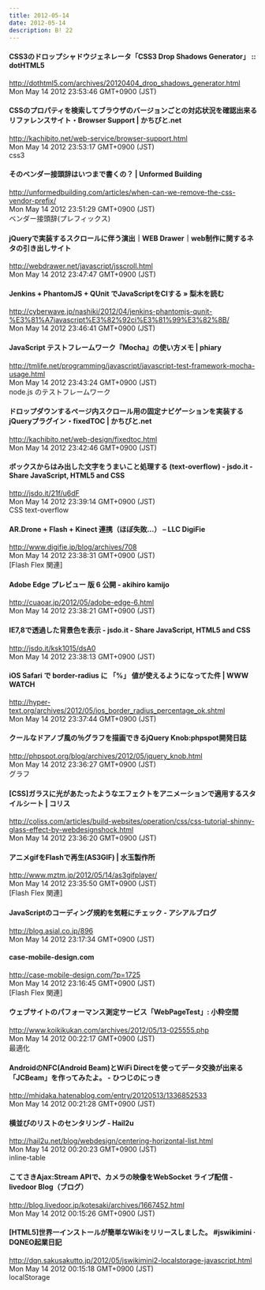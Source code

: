 ```yaml
---
title: 2012-05-14
date: 2012-05-14
description: B! 22
---
```


#### CSS3のドロップシャドウジェネレータ「CSS3 Drop Shadows Generator」 :: dotHTML5
http://dothtml5.com/archives/20120404_drop_shadows_generator.html<br>
Mon May 14 2012 23:53:46 GMT+0900 (JST)<br>


#### CSSのプロパティを検索してブラウザのバージョンごとの対応状況を確認出来るリファレンスサイト・Browser Support | かちびと.net
http://kachibito.net/web-service/browser-support.html<br>
Mon May 14 2012 23:53:17 GMT+0900 (JST)<br>
css3


####   そのベンダー接頭辞はいつまで書くの？ | Unformed Building
http://unformedbuilding.com/articles/when-can-we-remove-the-css-vendor-prefix/<br>
Mon May 14 2012 23:51:29 GMT+0900 (JST)<br>
ベンダー接頭辞(プレフィックス)


#### jQueryで実装するスクロールに伴う演出｜WEB Drawer｜web制作に関するネタの引き出しサイト
http://webdrawer.net/javascript/jsscroll.html<br>
Mon May 14 2012 23:47:47 GMT+0900 (JST)<br>


#### Jenkins + PhantomJS + QUnit でJavaScriptをCIする » 梨木を読む
http://cyberwave.jp/nashiki/2012/04/jenkins-phantomjs-qunit-%E3%81%A7javascript%E3%82%92ci%E3%81%99%E3%82%8B/<br>
Mon May 14 2012 23:46:41 GMT+0900 (JST)<br>


#### JavaScript テストフレームワーク『Mocha』の使い方メモ | phiary
http://tmlife.net/programming/javascript/javascript-test-framework-mocha-usage.html<br>
Mon May 14 2012 23:43:24 GMT+0900 (JST)<br>
node.js のテストフレームワーク


#### ドロップダウンするページ内スクロール用の固定ナビゲーションを実装するjQueryプラグイン・fixedTOC | かちびと.net
http://kachibito.net/web-design/fixedtoc.html<br>
Mon May 14 2012 23:42:46 GMT+0900 (JST)<br>


#### ボックスからはみ出した文字をうまいこと処理する (text-overflow) - jsdo.it - Share JavaScript, HTML5 and CSS
http://jsdo.it/21f/u6dF<br>
Mon May 14 2012 23:39:14 GMT+0900 (JST)<br>
CSS text-overflow


#### AR.Drone + Flash + Kinect 連携（ほぼ失敗…） – LLC DigiFie
http://www.digifie.jp/blog/archives/708<br>
Mon May 14 2012 23:38:31 GMT+0900 (JST)<br>
[Flash Flex 関連]


#### Adobe Edge プレビュー 版 6 公開 - akihiro kamijo
http://cuaoar.jp/2012/05/adobe-edge-6.html<br>
Mon May 14 2012 23:38:21 GMT+0900 (JST)<br>


#### IE7,8で透過した背景色を表示 - jsdo.it - Share JavaScript, HTML5 and CSS
http://jsdo.it/ksk1015/dsA0<br>
Mon May 14 2012 23:38:13 GMT+0900 (JST)<br>


#### iOS Safari で border-radius に 「%」 値が使えるようになってた件 | WWW WATCH
http://hyper-text.org/archives/2012/05/ios_border_radius_percentage_ok.shtml<br>
Mon May 14 2012 23:37:44 GMT+0900 (JST)<br>


#### クールなドアノブ風の％グラフを描画できるjQuery Knob:phpspot開発日誌
http://phpspot.org/blog/archives/2012/05/jquery_knob.html<br>
Mon May 14 2012 23:36:27 GMT+0900 (JST)<br>
グラフ


####   [CSS]ガラスに光があたったようなエフェクトをアニメーションで適用するスタイルシート | コリス
http://coliss.com/articles/build-websites/operation/css/css-tutorial-shinny-glass-effect-by-webdesignshock.html<br>
Mon May 14 2012 23:36:20 GMT+0900 (JST)<br>


#### アニメgifをFlashで再生(AS3GIF) | 水玉製作所
http://www.mztm.jp/2012/05/14/as3gifplayer/<br>
Mon May 14 2012 23:35:50 GMT+0900 (JST)<br>
[Flash Flex 関連]


#### JavaScriptのコーディング規約を気軽にチェック - アシアルブログ
http://blog.asial.co.jp/896<br>
Mon May 14 2012 23:17:34 GMT+0900 (JST)<br>


#### case-mobile-design.com
http://case-mobile-design.com/?p=1725<br>
Mon May 14 2012 23:16:45 GMT+0900 (JST)<br>
[Flash Flex 関連]


#### ウェブサイトのパフォーマンス測定サービス「WebPageTest」: 小粋空間
http://www.koikikukan.com/archives/2012/05/13-025555.php<br>
Mon May 14 2012 00:22:17 GMT+0900 (JST)<br>
最適化


####  AndroidのNFC(Android Beam)とWiFi Directを使ってデータ交換が出来る「JCBeam」を作ってみたよ。 - ひつじのにっき
http://mhidaka.hatenablog.com/entry/20120513/1336852533<br>
Mon May 14 2012 00:21:28 GMT+0900 (JST)<br>


#### 横並びのリストのセンタリング - Hail2u
http://hail2u.net/blog/webdesign/centering-horizontal-list.html<br>
Mon May 14 2012 00:20:23 GMT+0900 (JST)<br>
inline-table


#### こてさきAjax:Stream APIで、カメラの映像をWebSocket ライブ配信 - livedoor Blog（ブログ）
http://blog.livedoor.jp/kotesaki/archives/1667452.html<br>
Mon May 14 2012 00:15:26 GMT+0900 (JST)<br>


####  [HTML5]世界一インストールが簡単なWikiをリリースしました。 #jswikimini ·  DQNEO起業日記
http://dqn.sakusakutto.jp/2012/05/jswikimini2-localstorage-javascript.html<br>
Mon May 14 2012 00:15:18 GMT+0900 (JST)<br>
localStorage


